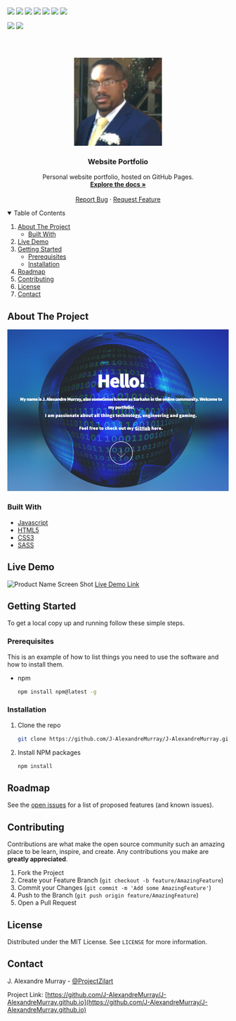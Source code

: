 
<br>

![](https://img.shields.io/badge/Excitement-High-red)
![](https://img.shields.io/badge/Maintained-Yes-indigo)
![](https://img.shields.io/badge/Pull_Requests-Accepting-yellow)
![](https://img.shields.io/github/forks/J-AlexandreMurray/J-AlexandreMurray.github.io)
![](https://img.shields.io/github/contributors/J-AlexandreMurray/J-AlexandreMurray.github.io)
![](https://img.shields.io/github/issues/J-AlexandreMurray/J-AlexandreMurray.github.io)
![](https://img.shields.io/github/stars/J-AlexandreMurray/J-AlexandreMurray.github.io)

![](https://img.shields.io/badge/Contributions-Accepting-pink)
![](https://img.shields.io/github/license/J-AlexandreMurray/J-AlexandreMurray.github.io)

<br>


<!-- PROJECT LOGO -->

<br />
<p align="center">
  <a href="https://github.com/J-AlexandreMurray/J-AlexandreMurray.github.io">
    <img src="https://github.com/J-AlexandreMurray/J-AlexandreMurray.github.io/blob/main/images/Profilepicture.jpg" alt="Logo" width="200" height="200">
  </a>

  <h3 align="center">Website Portfolio</h3>

  <p align="center">
    Personal website portfolio, hosted on GitHub Pages. 
    <br />
    <a href="https://github.com/J-AlexandreMurray/J-AlexandreMurray.github.io"><strong>Explore the docs »</strong></a>
    <br />
    <br />
    <a href="https://github.com/J-AlexandreMurray/J-AlexandreMurray.github.io/issues">Report Bug</a>
    ·
    <a href="https://github.com/J-AlexandreMurray/J-AlexandreMurray.github.io/issues">Request Feature</a>
  </p>
</p>



<!-- TABLE OF CONTENTS -->

<details open="open">
  <summary>Table of Contents</summary>
  <ol>
    <li>
      <a href="#about-the-project">About The Project</a>
      <ul>
        <li><a href="#built-with">Built With</a></li>
      </ul>
    </li>
    <li><a href="#live-demo">Live Demo</a></li>
    <li>
      <a href="#getting-started">Getting Started</a>
      <ul>
        <li><a href="#prerequisites">Prerequisites</a></li>
        <li><a href="#installation">Installation</a></li>
      </ul>
    </li>
    <li><a href="#roadmap">Roadmap</a></li>
    <li><a href="#contributing">Contributing</a></li>
    <li><a href="#license">License</a></li>
    <li><a href="#contact">Contact</a></li>
  </ol>
</details>



<!-- ABOUT THE PROJECT -->
## About The Project

![Product Name Screen Shot](https://github.com/J-AlexandreMurray/J-AlexandreMurray.github.io/blob/main/images/SitePortHome.PNG)

### Built With

* [Javascript]()
* [HTML5]()
* [CSS3]()
* [SASS]()


<!-- LIVE DEMO -->

## Live Demo

![Product Name Screen Shot](https://github.com/J-AlexandreMurray/The_Ryze/blob/Master/2D/RyzeDemo.gif)
[Live Demo Link](https://github.com/J-AlexandreMurray/The_Ryze/blob/Master/2D/RyzeDemo.gif)


<!-- GETTING STARTED -->

## Getting Started

To get a local copy up and running follow these simple steps.

### Prerequisites

This is an example of how to list things you need to use the software and how to install them.
* npm
  ```sh
  npm install npm@latest -g
  ```

### Installation

1. Clone the repo
   ```sh
   git clone https://github.com/J-AlexandreMurray/J-AlexandreMurray.github.io.git
   ```
2. Install NPM packages
   ```sh
   npm install
   ```

<!-- ROADMAP -->
## Roadmap

See the [open issues](https://github.com/J-AlexandreMurray/J-AlexandreMurray.github.io/issues) for a list of proposed features (and known issues).



<!-- CONTRIBUTING -->
## Contributing

Contributions are what make the open source community such an amazing place to be learn, inspire, and create. Any contributions you make are **greatly appreciated**.

1. Fork the Project
2. Create your Feature Branch (`git checkout -b feature/AmazingFeature`)
3. Commit your Changes (`git commit -m 'Add some AmazingFeature'`)
4. Push to the Branch (`git push origin feature/AmazingFeature`)
5. Open a Pull Request



<!-- LICENSE -->
## License

Distributed under the MIT License. See `LICENSE` for more information.



<!-- CONTACT -->
## Contact

J. Alexandre Murray - [@ProjectZilart](https://twitter.com/ProjectZilart)

Project Link: [https://github.com/J-AlexandreMurray/J-AlexandreMurray.github.io](https://github.com/J-AlexandreMurray/J-AlexandreMurray.github.io)

